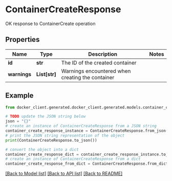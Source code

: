 # ContainerCreateResponse

OK response to ContainerCreate operation

## Properties

Name | Type | Description | Notes
------------ | ------------- | ------------- | -------------
**id** | **str** | The ID of the created container | 
**warnings** | **List[str]** | Warnings encountered when creating the container | 

## Example

```python
from docker_client.generated.docker_client.generated.models.container_create_response import ContainerCreateResponse

# TODO update the JSON string below
json = "{}"
# create an instance of ContainerCreateResponse from a JSON string
container_create_response_instance = ContainerCreateResponse.from_json(json)
# print the JSON string representation of the object
print(ContainerCreateResponse.to_json())

# convert the object into a dict
container_create_response_dict = container_create_response_instance.to_dict()
# create an instance of ContainerCreateResponse from a dict
container_create_response_from_dict = ContainerCreateResponse.from_dict(container_create_response_dict)
```
[[Back to Model list]](../README.md#documentation-for-models) [[Back to API list]](../README.md#documentation-for-api-endpoints) [[Back to README]](../README.md)


